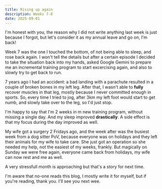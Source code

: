 ```yaml
---
title: Rising up again
description: Weeks 7-8
date: 2025-09-01
---
```


I'm honest with you, the reason why I did not write anything last week is just because I forgot, but let's consider it as my annual leave and go on, I'm back!

Week 7 was the one I touched the bottom, of not being able to sleep, and rose back again. I won't tell the details but after a certain episode I decided to take the situation back into my hands, asked Google Gemini to prepare me an incremental training program to start excercising again, and also to slowly try to get back to run.
<!-- more -->

7 years ago I had an accident: a bad landing with a parachute resulted in a couple of broken bones in my left leg. After that, I wasn't able to **fully** recover muscles in that leg, mostly because I never committed enough in sports. So, every time I tried to jog, after 3km my left foot would start to get numb, and slowly take over to the leg, so I'd just stop.

I'm happy to say that I'm 2 weeks in m new training program, without missing a single day. And my sleep improved **drastically**. A side effect is that my focus during the day improved as well.

My wife got a surgery 2 Fridays ago, and the week after was the busiest week from a dog sitter PoV, because everyone was on holidays and they left their animals for my wife to take care. She just got an operation so she needed my help, not the easiest of my weeks, frankly. But magically on Sunday we were free again, everyone came back from holidays, my wife can now rest and me as well.

A very stressfull month is approaching but that's a story for next time.

I'm aware that no-one reads this blog, I mostly write it for myself, but if you're reading, thank you.
I'll see you next wee.